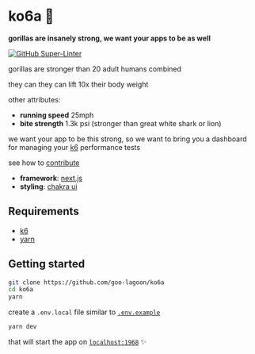 # ko6a 🦍
**gorillas are insanely strong, we want your apps to be as well**

[![GitHub Super-Linter](https://github.com/goo-lagoon/ko6a/workflows/Lint%20Code%20Base/badge.svg)](https://github.com/marketplace/actions/super-linter)

gorillas are stronger than 20 adult humans combined

they can they can lift 10x their body weight

other attributes:
- **running speed** 25mph
- **bite strength** 1.3k psi (stronger than great white shark or lion)

we want your app to be this strong, so we want to bring you a dashboard for managing your [k6](https://k6.io) performance tests

see how to [contribute](contributing.md)

- **framework**: [next.js](https://nextjs.org)
- **styling**: [chakra ui](http://chakra-ui.com)

## Requirements
- [k6](https://github.com/grafana/k6)
- [yarn](https://yarnpkg.com/getting-started/install)

## Getting started

```bash
git clone https://github.com/goo-lagoon/ko6a
cd ko6a
yarn
```

create a `.env.local` file similar to [`.env.example`](./.env.example)

```bash
yarn dev
```

that will start the app on [`localhost:1968`](http://localhost:1968) ✨